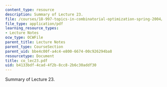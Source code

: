 ```yaml
---
content_type: resource
description: Summary of Lecture 23.
file: /courses/18-997-topics-in-combinatorial-optimization-spring-2004/b4133bdf4cad4f2b8cc82b6c30addf30_co_lec23.pdf
file_type: application/pdf
learning_resource_types:
- Lecture Notes
ocw_type: OCWFile
parent_title: Lecture Notes
parent_type: CourseSection
parent_uid: bbe4c00f-a4c4-e800-6674-00c926294ba8
resourcetype: Document
title: co_lec23.pdf
uid: b4133bdf-4cad-4f2b-8cc8-2b6c30addf30
---
```

Summary of Lecture 23.

